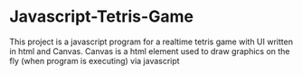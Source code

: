 # Javascript-Tetris-Game
This project is a javascript program for a realtime tetris game with UI written in html and Canvas. Canvas is a html element used to draw graphics on the fly (when program is executing) via javascript
